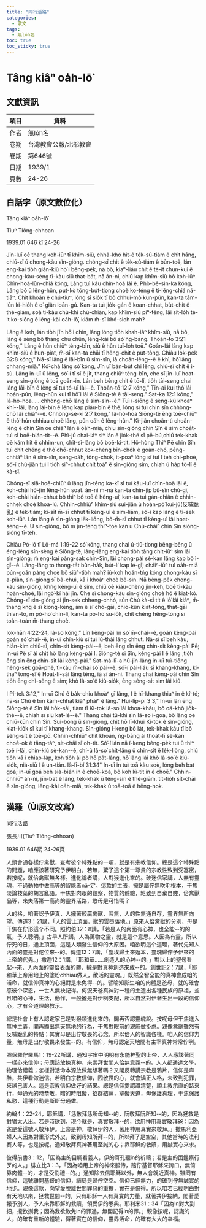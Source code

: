 ```yaml
---
title: "同行活路"
categories:
  - 散文
tags:
  - 無lo̍h名
toc: true
toc_sticky: true
---
```


# Tâng kiâⁿ oa̍h-lō͘

## 文獻資訊

| 項目 | 資料 |
|---|---|
| 作者 | 無lo̍h名 |
| 卷期 | 台灣教會公報/北部教會 |
| 卷期 | 第646號 |
| 日期 | 1939/1 |
| 頁數 | 24-26 |

## 白話字（原文數位化）

Tâng kiâⁿ oa̍h-lō͘

Tiuⁿ Tiông-chhoan

1939.01 646 kî 24-26

Jîn-luī oē thang koh-iūⁿ tī khîm-siù, chhâ-khó hit-ê te̍k-sû-tiám ê chi̍t hāng, chiū-sī ū chong-kàu sìn-gióng. chóng-sī chit ê te̍k-sû-tiám ê būn-toê, lán eng-kai tio̍h gián-kiù hō͘ i bêng-pe̍k, nā bô, kiaⁿ-liáu chit ê tē-it chun-kuì ê chong-kàu-sèng tì-kàu siū that-ba̍t, nā án-ni, chiū kap khîm-siù bô koh-iūⁿ. Chìn-hoà-lūn-chiá kóng, Lâng tuì kâu chìn-hoà lâi ê. Phò-bê-sìn-ka kóng, Lâng bô ū lêng-hûn, put-kò tōng-bu̍t-tiong choè ko-téng ê tì-lêng-chiá nā-tiāⁿ. Chit khoán ê chú-tiuⁿ, lóng sī sio̍k tī bô chhui-mô͘ kun-pún, kan-ta tām-lūn ki-hio̍h ê o͘-giân loān-gú. Kan-ta tuì jio̍k-gán ê koan-chhat, bu̍t-chit ê thé-giām, soà tì-kàu chū-khì chū-chiān, kap khîm-siù píⁿ-téng, lâi sit-lo̍h tē-it ko-siōng ê lêng-kài oa̍h-lō͘, kiám m̄-sī khó-sioh mah?

Lâng ê keh, lán tio̍h jīn hō͘ i chin, lâng lóng tio̍h khah-iâⁿ khîm-siù, nā bô, lâng ê sèng bô thang chū chûn, lêng-kài bô só͘ ǹg-bāng. Thoân-tō 3:21 kóng," Lâng ê hûn chiūⁿ téng-bīn, siù ê hûn tuī-lo̍h toē." Goân-lâi lâng kap khîm-siù ê hun-piat, m̄-sī kan-ta chāi tī hêng-chit ê put-tông. Chiàu Iok-pek 32:8 kóng," Nā-sī lâng ê lāi-bīn ū sim-sîn, iā choân-lêng--ê ê khì, hō͘ lâng chhang-miâ." Kó͘-chá lâng só͘ kóng, Jîn uî bān-bu̍t chi lêng, chiū-sī chit ê ì-sù. Lâng in-uī ū lêng, só͘-í tī sí ê ji̍t, thang chiūⁿ téng-bīn, che sī jîn-luī hoat-seng sìn-gióng ê toā goân-in. Lán beh bêng chit ê tō-lí, tio̍h tāi-seng chai lâng lāi-bīn ê lêng sī tuì tó-uī lâi--ê. Thoân-tō 12:7 kóng," Tîn-ai kui thô͘ lâi hoán-pún, lêng-hûn kui tī hō͘ i lâi ê Siōng-tè ê tāi-seng." Sat-ka 12:1 kóng," Iâ-hô-hoa......chhòng-chō lâng ê sim-sîn--ê." Tuì í-siōng ê sèng-kù khoàⁿ khí--lâi, lâng lāi-bīn ê lêng kap piáu-bīn ê thé, lóng sī tuì chin sîn chhòng-chō lâi chiâⁿ--ê. Chhòng-sè-kì 2:7 kóng," Iâ-hô-hoa Siōng-tè ēng toē-chiūⁿ ê thô͘-hún chhiau choè lâng, pûn oa̍h ê lêng-hûn." Kì-jiân choân-tì choân-lêng ê chin Sîn oē chiâⁿ lán ê oa̍h-miā, chiū sìn-gióng chin Sîn ê sim choa̍t-tuì sī boē-bián-tit--ê. Phì-jū chai-iáⁿ siⁿ lán ê jio̍k-thé sī pē-bú,chiū tek-khak oē kám hit ê chhim-un, chi̍t-sì-lâng bô boē-kì-tit. Hô-hòng Thiⁿ Pē chin Sîn tuì chi̍t chéng ê thô͘ chō-chhut kok-chéng bîn-cho̍k ê goân-chó͘, pēng-chhiáⁿ lán ê sim-sîn, seng-oa̍h, tōng-chok, it-poaⁿ lóng sī tuì I teh chi-phoè, só͘-í chū-jiân tuì I tio̍h siⁿ-chhut chi̍t toāⁿ ê sìn-gióng sim, chiah ū ha̍p tō-lí ê kà-sī.

Chóng-sī siā-hoē-chiūⁿ ū lâng jīn-tēng ka-kī sī tuì kâu-luī chìn-hoà lâi ê, koh-chài hó͘-jīn lêng-hûn soat. án-ni m̄-nā kan-ta chìn-ji̍p bû-sîn chú-gī, koh-chài hián-chhut bô thiⁿ bô toē ê hêng-uî, kan-ta tuì gán-chiân ê chhin-chhek choè khoà-lū. Chhin-chhiūⁿ khîm-siū sui-jiân ū hoán-pō͘ kuī-jú(反哺跪乳) ê te̍k-tiám; kî-si̍t m̄-sī chhut tī kèng-uì ê sim-liām, só͘-í kap lâng ê tì-sek koh-iūⁿ. Lán lâng ê sìn-gióng le̍k-liōng, bô-m̄-sī chhut tī kèng-uì lâi hoat-seng--ê. Ū sìn-gióng, bô m̄ jīn-tēng thiⁿ-toē kan ū Chú-cháiⁿ chin Sîn siông-siông tī-teh.

Chiàu Pó-lô tī Lô-má 1:19-22 só͘ kóng, thang chai ú-tiū-tiong bêng-bêng ū éng-lêng sîn-sèng ê Siōng-tè, lâng-lâng eng-kai tio̍h tâng chi̍t-iūⁿ sim lâi sìn-gióng; m̄ eng-kai pàng-sak chin-Sîn, lâi chong-pài sè-kan lâng kap bô ì-gī--ê. Lâng-lâng to thong-ta̍t bûn-ha̍k, bu̍t-lí kap lé-gī; cháiⁿ-iūⁿ tuì oa̍h-miā pún-goân pàng choè bô siūⁿ-tio̍h mah? iū-koh hoán-tńg kóng chong-kàu sī a-piàn, sìn-gióng sī bâ-chuì, kā i khoàⁿ choè bê-sìn. Nā bêng-pe̍k chong-kàu sìn-gióng, khǹg kèng-uì ê sim, chiū oē kiáu-chèng jîn-keh, boē tì-kàu hoān-choē, lâi ngō͘-kí hāi jîn. Che sī chong-kàu sìn-gióng choè hó ê kiat-kó. Chóng-sī sìn-gióng ài jīn-sek chheng-chhó, sūn Chú kà-sī ti̍t ê lō͘ lâi kiâⁿ, m̄-thang kng ê sî kiong-kèng, àm ê sî chó͘-gāi, chio-kûn kiat-tóng, that-gāi thian-tō, m̄ pó-hō͘ chin-lí, kan-ta pó-hō͘ su-io̍k, chit chéng hêng-tōng sī toàn-toàn m̄-thang choè.

Iok-hān 4:22-24, Iâ-so͘ kóng," Lín kèng-pài lín só͘ m̄-chai--ê, goán kèng-pài goán só͘ chai--ê, in-uī chín-kiù sī tuì Iû-thài lâng chhut. Nā-sī sî beh kàu, hiān-kim chiū-sī, chin-si̍t kèng-pài--ê, beh ēng sîn ēng chin-si̍t kèng-pài Pē; in-uī Pē sī ài chit hō lâng kèng-pài I. Siōng-tè sī Sîn, kèng-pài I ê lâng ,tio̍h ēng sîn ēng chin-si̍t lâi kèng-pài." Sat-má-lī-a hū-jîn-lâng in-uī tuì-tiōng hêng-sek goā-phê, tì-kàu m̄-chai só͘ pài--ê, só͘-í pài-liáu sī khang-khang, kî-thaⁿ tong-sî ê Hoat-lī-sài lâng téng, iā sī án-ni. Thang chai kèng-pài chin Sîn tio̍h ēng chì-sêng ê sim; khò Iâ-so͘ ê kiù-sio̍k, ēng sêng-si̍t sim lâi kiû.

I Pí-tek 3:12," In-uī Chú ê ba̍k-chiu khoàⁿ gī lâng, I ê hī-khang thiaⁿ in ê kî-tó; nā-sī Chú ê bīn kàm-chhat kiâⁿ pháiⁿ ê lâng." Hui-li̍p-pí 3:3," In-uī lán ēng Siōng-tè ê Sîn lâi ho̍k-sāi, tiàm tī Ki-tok Iâ-so͘ lâi khoa-kháu, bô oá-khò jio̍k-thé--ê, chiah sī siū kat-lé--ê." Thang chai tû-khì sìn Iâ-so͘ í-goā, bô lâng oē chiū-kūn chin Sîn. Sui-bóng ū sìn-gióng, chit hō lī-khui Ki-tok ê sìn-gióng, kiat-kio̍k sī kui tī khang-khang. Sìn-gióng í-keng bô la̍t, tek-khak kàu tī bô sêng-si̍t ê toē-pō͘. Chhin-chhiūⁿ chit khoán, ǹg-bāng ài thoat-lī sè-kan choē-ok ê tāng-tàⁿ, si̍t-chāi sī oh-tit. Só͘-í lán nā í-keng bêng-pe̍k tuì ū thiⁿ toē í-lâi, chín-kiù sè-kan--ê, chí-ū Iâ-so͘ chi̍t-lâng ū chin-si̍t ê le̍k-liōng, chiū tio̍h kā i chiap-la̍p, koh tio̍h ài pò hō͘ pa̍t-lâng, hō͘ lâng lâi khò Iâ-so͘ ê kiù-sio̍k, niá-siū I ê un-tián. Iâ-lī-bí 31:34" In-uī in tuì toā kàu soè, lóng beh bat goá; in-uī goá beh sià-bián in ê choē-koà, bô koh kì-tit in ê choē." Chhin-chhiūⁿ án-ni, jīn-bat ê lâng, tek-khak ū têng-sin ê thé-giām, tit-tio̍h si̍t-chāi ê sìn-gióng, lêng-kài oa̍h-miā, tek-khak ū toā-toā ê hēng-hok.

## 漢羅（Ùi原文改寫）

同行活路

張長川(Tiuⁿ Tiông-chhoan)

1939.01 646期 24-26頁

人類會通各樣佇禽獸，查考彼个特殊點的一項，就是有宗教信仰。總是這个特殊點的問題，咱應該著研究予伊明白，若無，驚了這个第一尊貴的宗教性致到受塞密，若按呢，就佮禽獸無各樣。進化論者講，人對猴進化來的。破迷信家講，人無有靈魂，不過動物中做高等的智能者nā-定。這款的主張，攏是屬佇無吹毛根本，干焦淡論枝葉的胡言亂語。干焦對肉眼的觀察，物質的體驗，紲致到自棄自賤，佮禽獸品等，來失落第一高尚的靈界活路，敢毋是可惜嗎？

人的格，咱著認予伊真，人攏著較贏禽獸，若無，人的性無通自存，靈界無所向望。傳道3：21講，「人的雲上頂面，獸的雲墮落地。」原來人佮禽獸的分別，毋是干焦在佇形這个不同。照約伯32：8講，「若是人的內面有心神，也全能--的的氣，予人聰明。」古早人所講，人為萬物之靈，就是這个意思。人因為有靈，所以佇死的日，通上頂面，這是人類發生信仰的大原因。咱欲明這个道理，著代先知人內面的靈是對佗位來--的。傳道12：7講，「塵埃歸土來返本，靈魂歸佇予伊來的上帝的代先。」撒迦12：1講，「耶和華......創造人的心神--的。」對以上的聖句看起--來，人內面的靈佮表面的體，攏是對真神創造來成--的。創世記2：7講，「耶和華上帝用地上的塗粉chhiau做人，歕活的靈魂。」既然全智全能的真神會成咱的活命，就信仰真神的心絕對是未免得--的。譬喻知影生咱的肉體是爸母，就的確會感彼个深恩，一世人無袂記得。何況天爸真神對一種的土造出各種民族的原祖，並且咱的心神，生活，動作，一般攏是對伊咧支配，所以自然對伊著生出一段的信仰心，才有合道理的教示。

總是社會上有人認定家己是對猴類進化來的，閣再否認靈魂說。按呢毋但干焦進入無神主義，閣再顯出無天無地的行為，干焦對眼前的親戚做掛慮。親像禽獸雖然有反哺跪乳的特點；其實毋是出佇敬畏的心念，所以佮人的智識各樣。咱人的信仰力量，無毋是出佇敬畏來發生--的。有信仰，無毋認定天地間有主宰真神常常佇咧。

照保羅佇羅馬1：19-22所講，通知宇宙中明明有永能神聖的上帝，人人應該著同一樣心來信仰；毋應該放捒真神，來崇拜世間人佮無意義--的。人人都通達文學，物理佮禮義；怎樣對活命本源放做無想著嗎？又閣反轉講宗教是鴉片，信仰是麻醉，共伊看做迷信。若明白宗教信仰，囥敬畏的心，就會矯正人格，未致到犯罪，來誤己害人。這是宗教信仰做好的結果。總是信仰愛認識清楚，順主教示直的路來行，毋通光的時恭敬，暗的時阻礙，招群結黨，窒礙天道，毋保護真理，干焦保護私慾，這種行動是斷斷毋通做。

約翰4：22-24，耶穌講，「恁敬拜恁所毋知--的，阮敬拜阮所知--的，因為拯救是對猶太人出。若是時欲到，現今就是，真實敬拜--的，欲用神用真實敬拜爸；因為爸是愛這號人敬拜伊。上帝是神，敬拜伊的人，著用神用真實來敬拜。」撒馬利亞婦人人因為對重形式外皮，致到毋知所拜--的，所以拜了是空空，其他當時的法利賽人等，也是按呢。通知敬拜真神著用至誠的心；靠耶穌的救贖，用誠實心來求。

彼得前書3：12，「因為主的目睭看義人，伊的耳孔聽in的祈禱；若是主的面鑑察行歹的人。」腓立比3：3，「因為咱用上帝的神來服侍，踮佇基督耶穌來誇口，無倚靠肉體--的，才是受割禮--的。」通知除去信耶穌以外，無人會就近真神。雖罔有信仰，這號離開基督的信仰，結局是歸佇空空。信仰已經無力，的確到佇無誠實的地步。親像這款，向望愛脫離世間罪惡的重擔，實在是僫得。所以咱若已經明白對有天地以來，拯救世間--的，只有耶穌一人有真實的力量，就著共伊接納，閣著愛報予別人，予人來靠耶穌的救贖，領受伊的恩典。耶利米31：34「因為in對大到細，攏欲捌我；因為我欲赦免in的罪過，無閣記得in的罪。」親像按呢，認識的人，的確有重新的體驗，得著實在的信仰，靈界活命，的確有大大的幸福。
